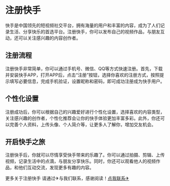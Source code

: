 # 注册快手

快手是中国领先的短视频社交平台，拥有海量的用户和丰富的内容，成为了人们记录生活、分享快乐的首选平台。注册快手，你可以发布自己的视频作品，与朋友互动，还可以关注感兴趣的内容创作者。

## 注册流程

注册快手非常简单，你可以通过手机号、微信、QQ等方式快速注册。首先，下载并安装快手APP，打开APP后，点击“注册”按钮，选择你喜欢的注册方式，按照提示填写必要信息，完成手机验证，设置昵称和密码，即可成功注册成为快手用户。

## 个性化设置

注册成功后，你可以根据自己的兴趣爱好进行个性化设置，选择喜欢的内容类型，关注感兴趣的创作者，个性化推荐会让你的快手体验更加丰富多彩。此外，你还可以完善个人资料，上传头像、个人简介等，让更多人了解你，增加交友机会。

## 开启快手之旅

注册快手后，你就可以尽情享受快手带来的乐趣了。你可以通过拍摄、剪辑、上传视频，记录生活中的点滴，与朋友分享快乐。同时，你还可以观看他人的视频作品，和他们互动交流，发现更多有趣的内容。

更多关于注册快手 请通过✈与我们联系，感谢阅读！[点我联系✈](https://wap.k02.cc)